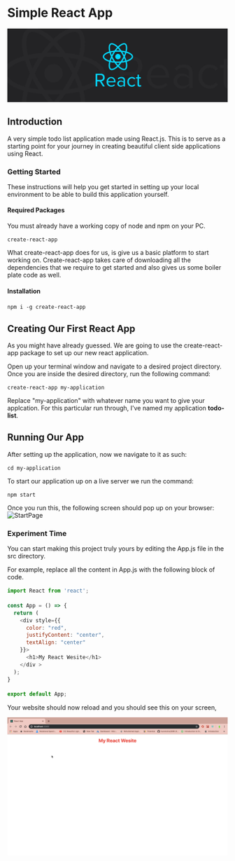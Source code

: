 # Simple React App
![React](todo-list/public/react-logo.jpeg)

## Introduction
A very simple todo list application made using React.js. This is to serve as a starting point for your journey in creating beautiful client side applications using React.
### Getting Started
These instructions will help you get started in setting up your local environment to be able to build this application yourself.

#### Required Packages
You must already have a working copy of node and npm on your PC.
```
create-react-app
```
What create-react-app does for us, is give us a basic platform to start working on. Create-react-app takes care of downloading all the dependencies that we require to get started and also gives us some boiler plate code as well.

#### Installation
```npm i -g create-react-app```

## Creating Our First React App
As you might have already guessed. We are going to use the create-react-app package to set up our new react application.

Open up your terminal window and navigate to a desired project directory. Once you are inside the desired directory, run the following command:
```
create-react-app my-application
```
Replace "my-application" with whatever name you want to give your applcation. For this particular run through, I've named my application <strong>todo-list</strong>.

## Running Our App
After setting up the application, now we navigate to it as such:
```
cd my-application
```
To start our application up on a live server we run the command:
```
npm start
```
Once you run this, the following screen should pop up on your browser:
![StartPage](todo-list/public/ReactHomePage.png)

### Experiment Time
You can start making this project truly yours by editing the App.js file in the src directory.

For example, replace all the content in App.js with the following block of code.

```javascript
import React from 'react';

const App = () => {
  return (
    <div style={{
      color: "red",
      justifyContent: "center",
      textAlign: "center"
    }}>
      <h1>My React Wesite</h1>
    </div >
  );
}

export default App;
```

Your website should now reload and you should see this on your screen,

![FirstWebsite](todo-list/public/MyReactWebsite.png)